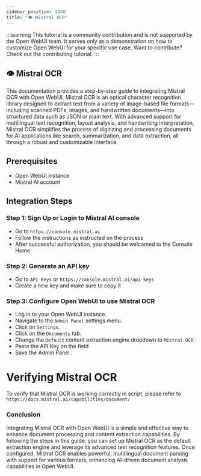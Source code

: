 ```yaml
---
sidebar_position: 4000
title: "👁️ Mistral OCR"
---
```


:::warning
This tutorial is a community contribution and is not supported by the Open WebUI team. It serves only as a demonstration on how to customize Open WebUI for your specific use case. Want to contribute? Check out the contributing tutorial.
:::

## 👁️ Mistral OCR

This documentation provides a step-by-step guide to integrating Mistral OCR with Open WebUI. Mistral OCR is an optical character recognition library designed to extract text from a variety of image-based file formats—including scanned PDFs, images, and handwritten documents—into structured data such as JSON or plain text. With advanced support for multilingual text recognition, layout analysis, and handwriting interpretation, Mistral OCR simplifies the process of digitizing and processing documents for AI applications like search, summarization, and data extraction, all through a robust and customizable interface.

Prerequisites
------------

- Open WebUI instance
- Mistral AI account

Integration Steps
----------------

### Step 1: Sign Up or Login to Mistral AI console

- Go to `https://console.mistral.ai`
- Follow the instructions as instructed on the process
- After successful authorization, you should be welcomed to the Console Home

### Step 2: Generate an API key

- Go to `API Keys` or `https://console.mistral.ai/api-keys`
- Create a new key and make sure to copy it

### Step 3: Configure Open WebUI to use Mistral OCR

- Log in to your Open WebUI instance.
- Navigate to the `Admin Panel` settings menu.
- Click on `Settings`.
- Click on the `Documents` tab.
- Change the `Default` content extraction engine dropdown to `Mistral OCR`.
- Paste the API Key on the field
- Save the Admin Panel.

Verifying Mistral OCR
=====================================

To verify that Mistral OCR is working correctly in script, please refer to `https://docs.mistral.ai/capabilities/document/`

### Conclusion

Integrating Mistral OCR with Open WebUI is a simple and effective way to enhance document processing and content extraction capabilities. By following the steps in this guide, you can set up Mistral OCR as the default extraction engine and leverage its advanced text recognition features. Once configured, Mistral OCR enables powerful, multilingual document parsing with support for various formats, enhancing AI-driven document analysis capabilities in Open WebUI.
